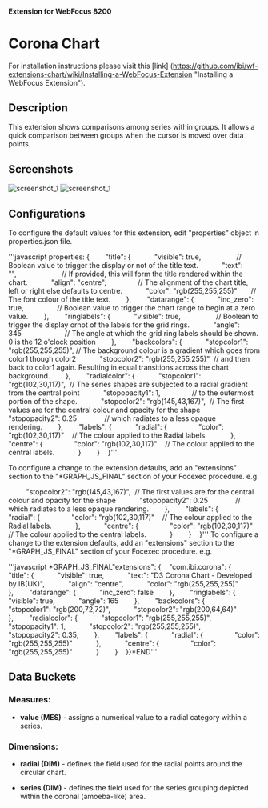 #### Extension for WebFocus 8200
# Corona Chart
For installation instructions please visit this [link] (https://github.com/ibi/wf-extensions-chart/wiki/Installing-a-WebFocus-Extension "Installing a WebFocus Extension").
## Description
This extension shows comparisons among series within groups. It allows a quick comparison between groups when the cursor is moved over data points.
## Screenshots
![screenshot_1](https://github.com/TonyA-IBUK/wf-extensions-chart/blob/add-corona-extension/com.ibi.corona/screenshots/1.png)
![screenshot_1](https://github.com/TonyA-IBUK/wf-extensions-chart/blob/add-corona-extension/com.ibi.corona/screenshots/2.png)
## Configurations
To configure the default values for this extension, edit "properties" object in properties.json file.

'''javascript
properties: {        "title": {            "visible": true,                  // Boolean value to trigger the display or not of the title text.            "text": "",                       // If provided, this will form the title rendered within the chart.            "align": "centre",                // The alignment of the chart title, left or right else defaults to centre.            "color": "rgb(255,255,255)"       // The font colour of the title text.        },        "datarange": {            "inc_zero": true,                 // Boolean value to trigger the chart range to begin at a zero value.        },        "ringlabels": {            "visible": true,                  // Boolean to trigger the display ornot of the labels for the grid rings.            "angle": 345                      // The angle at which the grid ring labels should be shown. 0 is the 12 o'clock position        },        "backcolors": {            "stopcolor1": "rgb(255,255,255)", // The background colour is a gradient which goes from color1 though color2            "stopcolor2": "rgb(255,255,255)"  // and then back to color1 again. Resulting in equal transitions across the chart background.        },        "radialcolor": {            "stopcolor1": "rgb(102,30,117)",  // The series shapes are subjected to a radial gradient from the central point            "stopopacity1": 1,                // to the outermost portion of the shape.            "stopcolor2": "rgb(145,43,167)",  // The first values are for the central colour and opacity for the shape            "stopopacity2": 0.25              // which radiates to a less opaque rendering.        },        "labels": {            "radial": {                "color": "rgb(102,30,117)"    // The colour applied to the Radial labels.            },            "centre": {                "color": "rgb(102,30,117)"    // The colour applied to the central labels.            }        }    }'''

To configure a change to the extension defaults, add an "extensions" section to the "*GRAPH_JS_FINAL" section of your Focexec procedure. e.g.

         "stopcolor2": "rgb(145,43,167)",  // The first values are for the central colour and opacity for the shape            "stopopacity2": 0.25              // which radiates to a less opaque rendering.        },        "labels": {            "radial": {                "color": "rgb(102,30,117)"    // The colour applied to the Radial labels.            },            "centre": {                "color": "rgb(102,30,117)"    // The colour applied to the central labels.            }        }    }'''
To configure a change to the extension defaults, add an "extensions" section to the "*GRAPH_JS_FINAL" section of your Focexec procedure. e.g.

'''javascript
*GRAPH_JS_FINAL"extensions": {    "com.ibi.corona": {        "title": {            "visible": true,            "text": "D3 Corona Chart - Developed by IB(UK)",            "align": "centre",            "color": "rgb(255,255,255)"         },        "datarange": {            "inc_zero": false        },        "ringlabels": {            "visible": true,            "angle": 165        },        "backcolors": {            "stopcolor1": "rgb(200,72,72)",            "stopcolor2": "rgb(200,64,64)"        },        "radialcolor": {            "stopcolor1": "rgb(255,255,255)",            "stopopacity1": 1,            "stopcolor2": "rgb(255,255,255)",            "stopopacity2": 0.35,        },        "labels": {            "radial": {                "color": "rgb(255,255,255)"            },            "centre": {                "color": "rgb(255,255,255)"            }        }    }}*END'''

## Data Buckets

### Measures:

* **value (MES)** - assigns a numerical value to a radial category within a series.

### Dimensions:

* **radial (DIM)** - defines the field used for the radial points around the circular chart.

* **series (DIM)** - defines the field used for the series grouping depicted within the coronal (amoeba-like) area.
